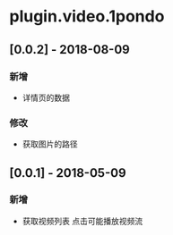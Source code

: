 # plugin.video.1pondo

## [0.0.2] - 2018-08-09

### 新增

* 详情页的数据

### 修改

* 获取图片的路径

## [0.0.1] - 2018-05-09

### 新增

* 获取视频列表 点击可能播放视频流
